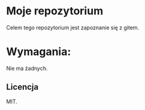# Moje repozytorium

Celem tego repozytorium jest zapoznanie się z gitem.

# Wymagania:

Nie ma żadnych.

## Licencja

MIT.